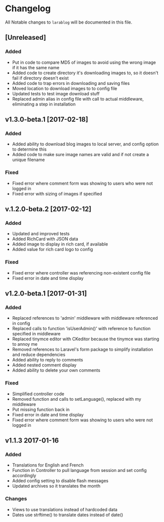 # Changelog

All Notable changes to `larablog` will be documented in this file.

## [Unreleased]
### Added
- Put in code to compare MD5 of images to avoid using the wrong image if it has the same name
- Added code to create directory it's downloading images to, so it doesn't fail if directory doesn't exist
- Added code to trap errors in downloading and saving files
- Moved location to download images to to config file
- Updated tests to test image download stuff
- Replaced admin alias in config file with call to actual middleware, eliminating a step in installation


##  v1.3.0-beta.1 [2017-02-18]
### Added
- Added ability to download blog images to local server, and config option to determine this
- Added code to make sure image names are valid and if not create a unique filename

### Fixed
- Fixed error where comment form was showing to users who were not logged in
- Fixed error with sizing of images if specified

## v.1.2.0-beta.2 [2017-02-12]

### Added
- Updated and improved tests
- Added RichCard with JSON data
- Added image to display in rich card, if available
- Added value for rich card logo to config

### Fixed
- Fixed error where controller was referencing non-existent config file
- Fixed error in date and time display

## v1.2.0-beta.1 [2017-01-31]

### Added
- Replaced references to 'admin' middleware with middleware referenced in config
- Replaced calls to function 'isUserAdmin()' with reference to function specified in middleware
- Replaced tinymce editor with CKeditor because the tinymce was starting to annoy me
- Removed references to Laravel's form package to simplify installation and reduce dependencies
- Added ability to reply to comments
- Added nested comment display
- Added ability to delete your own comments

### Fixed
- Simplified controller code
- Removed function and calls to setLanguage(), replaced with my middleware
- Put missing function back in
- Fixed error in date and time display
- Fixed error where comment form was showing to users who were not logged in

## v1.1.3 2017-01-16

### Added
- Translations for English and French
- Function in Controller to pull language from session and set config accordingly
- Added config setting to disable flash messages
- Updated archives so it translates the month

### Changes
- Views to use translations instead of hardcoded data
- Dates use strftime() to translate dates instead of date()

